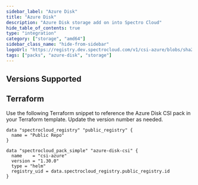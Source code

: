 ```yaml
---
sidebar_label: "Azure Disk"
title: "Azure Disk"
description: "Azure Disk storage add on into Spectro Cloud"
hide_table_of_contents: true
type: "integration"
category: ["storage", "amd64"]
sidebar_class_name: "hide-from-sidebar"
logoUrl: "https://registry.dev.spectrocloud.com/v1/csi-azure/blobs/sha256:0787b7943741181181823079533cd363884a28aa0651715ea43408bdc77a5c51?type=image.webp"
tags: ["packs", "azure-disk", "storage"]
---
```


## Versions Supported

<Tabs queryString="parent">

<TabItem label="1.30.x" value="1.30.x">

</TabItem>
<TabItem label="1.29.x" value="1.29.x">

</TabItem>
</Tabs>

## Terraform

Use the following Terraform snippet to reference the Azure Disk CSI pack in your Terraform template. Update the version
number as needed.

```hcl
data "spectrocloud_registry" "public_registry" {
  name = "Public Repo"
}

data "spectrocloud_pack_simple" "azure-disk-csi" {
  name    = "csi-azure"
  version = "1.30.0"
  type = "helm"
  registry_uid = data.spectrocloud_registry.public_registry.id
}
```

